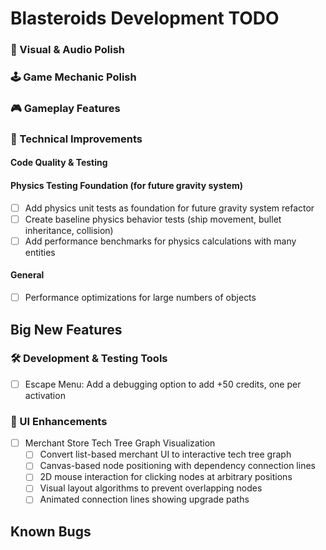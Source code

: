 # Blasteroids Development TODO

### 🎨 Visual & Audio Polish

### 🕹️ Game Mechanic Polish

### 🎮 Gameplay Features

### 🔧 Technical Improvements

#### Code Quality & Testing

#### Physics Testing Foundation (for future gravity system)

- [ ] Add physics unit tests as foundation for future gravity system refactor
- [ ] Create baseline physics behavior tests (ship movement, bullet inheritance, collision)
- [ ] Add performance benchmarks for physics calculations with many entities

#### General

- [ ] Performance optimizations for large numbers of objects

## Big New Features

### 🛠️ Development & Testing Tools

- [ ] Escape Menu: Add a debugging option to add +50 credits, one per activation

### 🎨 UI Enhancements

- [ ] Merchant Store Tech Tree Graph Visualization
    - [ ] Convert list-based merchant UI to interactive tech tree graph
    - [ ] Canvas-based node positioning with dependency connection lines
    - [ ] 2D mouse interaction for clicking nodes at arbitrary positions
    - [ ] Visual layout algorithms to prevent overlapping nodes
    - [ ] Animated connection lines showing upgrade paths

## Known Bugs

